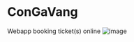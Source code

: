 # ConGaVang
Webapp booking ticket(s) online
![image](https://github.com/MNTuas/ConGaVang/assets/146855099/b72f5384-8c71-4bd1-a675-23e36d7037d8)

